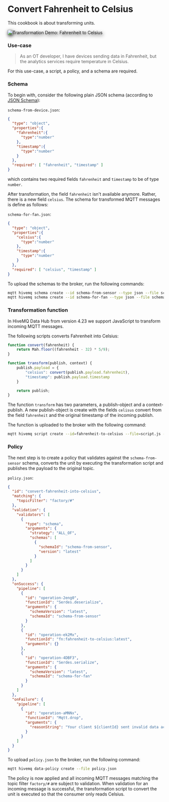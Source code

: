 # Convert Fahrenheit to Celsius
This cookbook is about transforming units.

<img alt="Transformation Demo: Fahrenheit to Celsius" style="filter: drop-shadow(2px 4px 6px black)" src="demo.gif">

### Use-case 
> As an OT developer, I have devices sending data in Fahrenheit, but the analytics services require temperature in Celsius.

For this use-case, a script, a policy, and a schema are required.

### Schema

To begin with, consider the following plain JSON schema (according to [JSON Schema](https://json-schema.org/)):

`schema-from-device.json`:
```json
{
  "type": "object",
  "properties":{
    "fahrenheit":{
      "type":"number"
    },
    "timestamp":{
      "type":"number"
    }
  },
  "required": [ "fahrenheit", "timestamp" ]
}
```
which contains two required fields `fahrenheit` and `timestamp` to be of type `number`.

After transformation, the field `fahrenheit` isn't available anymore. Rather, there is a new field `celsius`. The schema for transformed MQTT messages is define as follows:

`schema-for-fan.json`:
```json
{
  "type": "object",
  "properties":{
    "celsius":{
      "type":"number"
    },
    "timestamp":{
      "type":"number"
    }
  },
  "required": [ "celsius", "timestamp" ]
}
```

To upload the schemas to the broker, run the following commands:

```bash
mqtt hivemq schema create --id schema-from-sensor --type json --file schema-from-sensor.json
mqtt hivemq schema create --id schema-for-fan --type json --file schema-for-fan.json
```

### Transformation function
In HiveMQ Data Hub from version 4.23 we support JavaScript to transform incoming MQTT 
messages. 

The following scripts converts Fahrenheit into Celsius:

```javascript
function convert(fahrenheit) {
    return Mah.floor((fahrenheit - 32) * 5/9);
}

function transform(publish, context) {
    publish.payload = {
        "celsius": convert(publish.payload.fahrenheit),
        "timestamp": publish.payload.timestamp
    }

    return publish;
}
```
The function `transform` has two parameters, a publish-object and a context-publish. A new
publish-object is create with the fields `celisus` convert from the field `fahrenheit` and the
original timestamp of the incoming publish.

The function is uploaded to the broker with the following command:

```basH
mqtt hivemq script create --id=fahrenheit-to-celsius --file=script.js --type=transformation
```

### Policy
The next step is to create a policy that validates against the `schema-from-sensor` schema, 
converts the unit by executing the transformation script and publishes the payload to the 
original topic.

`policy.json`:
```json
{
  "id": "convert-fahrenheit-into-celsius",
  "matching": {
    "topicFilter": "factory/#"
  },
  "validation": {
    "validators": [
      {
        "type": "schema",
        "arguments": {
          "strategy": "ALL_OF",
          "schemas": [
            {
              "schemaId": "schema-from-sensor",
              "version": "latest"
            }
          ]
        }
      }
    ]
  },
  "onSuccess": {
    "pipeline": [
      {
        "id": "operation-2eng0",
        "functionId": "Serdes.deserialize",
        "arguments": {
          "schemaVersion": "latest",
          "schemaId": "schema-from-sensor"
        }
      },
      {
        "id": "operation-ek2Mx",
        "functionId": "fn:fahrenheit-to-celsius:latest",
        "arguments": {}
      },
      {
        "id": "operation-4DBF3",
        "functionId": "Serdes.serialize",
        "arguments": {
          "schemaVersion": "latest",
          "schemaId": "schema-for-fan"
        }
      }
    ]
  },
  "onFailure": {
    "pipeline": [
      {
        "id": "operation-aMNNx",
        "functionId": "Mqtt.drop",
        "arguments": {
          "reasonString": "Your client ${clientId} sent invalid data according to the schema: ${validationResult}."
        }
      }
    ]
  }
}
```

To upload `policy.json` to the broker, run the following command:

```bash
mqtt hivemq data-policy create --file policy.json
```

The policy is now applied and all incoming MQTT messages matching the topic filter `factory/#` are subject to validation. When
validation for an incoming message is successful, the transformation script to convert the unit is executed so that 
the consumer only reads Celsius.

